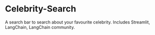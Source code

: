 # Celebrity-Search
A search bar to search about your favourite celebrity. Includes Streamlit, LangChain, LangChain community.
